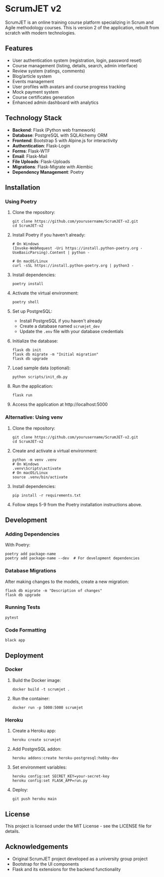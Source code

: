 # ScrumJET v2

ScrumJET is an online training course platform specializing in Scrum and Agile methodology courses. This is version 2 of the application, rebuilt from scratch with modern technologies.

## Features

- User authentication system (registration, login, password reset)
- Course management (listing, details, search, admin interface)
- Review system (ratings, comments)
- Blog/article system
- Events management
- User profiles with avatars and course progress tracking
- Mock payment system
- Course certificates generation
- Enhanced admin dashboard with analytics

## Technology Stack

- **Backend**: Flask (Python web framework)
- **Database**: PostgreSQL with SQLAlchemy ORM
- **Frontend**: Bootstrap 5 with Alpine.js for interactivity
- **Authentication**: Flask-Login
- **Forms**: Flask-WTF
- **Email**: Flask-Mail
- **File Uploads**: Flask-Uploads
- **Migrations**: Flask-Migrate with Alembic
- **Dependency Management**: Poetry

## Installation

### Using Poetry

1. Clone the repository:
   ```
   git clone https://github.com/yourusername/ScrumJET-v2.git
   cd ScrumJET-v2
   ```

2. Install Poetry if you haven't already:
   ```
   # On Windows
   (Invoke-WebRequest -Uri https://install.python-poetry.org -UseBasicParsing).Content | python -

   # On macOS/Linux
   curl -sSL https://install.python-poetry.org | python3 -
   ```

3. Install dependencies:
   ```
   poetry install
   ```

4. Activate the virtual environment:
   ```
   poetry shell
   ```

5. Set up PostgreSQL:
   - Install PostgreSQL if you haven't already
   - Create a database named `scrumjet_dev`
   - Update the `.env` file with your database credentials

6. Initialize the database:
   ```
   flask db init
   flask db migrate -m "Initial migration"
   flask db upgrade
   ```

7. Load sample data (optional):
   ```
   python scripts/init_db.py
   ```

8. Run the application:
   ```
   flask run
   ```

9. Access the application at http://localhost:5000

### Alternative: Using venv

1. Clone the repository:
   ```
   git clone https://github.com/yourusername/ScrumJET-v2.git
   cd ScrumJET-v2
   ```

2. Create and activate a virtual environment:
   ```
   python -m venv .venv
   # On Windows
   .venv\Scripts\activate
   # On macOS/Linux
   source .venv/bin/activate
   ```

3. Install dependencies:
   ```
   pip install -r requirements.txt
   ```

4. Follow steps 5-9 from the Poetry installation instructions above.

## Development

### Adding Dependencies

With Poetry:
```
poetry add package-name
poetry add package-name --dev  # For development dependencies
```

### Database Migrations

After making changes to the models, create a new migration:

```
flask db migrate -m "Description of changes"
flask db upgrade
```

### Running Tests

```
pytest
```

### Code Formatting

```
black app
```

## Deployment

### Docker

1. Build the Docker image:
   ```
   docker build -t scrumjet .
   ```

2. Run the container:
   ```
   docker run -p 5000:5000 scrumjet
   ```

### Heroku

1. Create a Heroku app:
   ```
   heroku create scrumjet
   ```

2. Add PostgreSQL addon:
   ```
   heroku addons:create heroku-postgresql:hobby-dev
   ```

3. Set environment variables:
   ```
   heroku config:set SECRET_KEY=your-secret-key
   heroku config:set FLASK_APP=run.py
   ```

4. Deploy:
   ```
   git push heroku main
   ```

## License

This project is licensed under the MIT License - see the LICENSE file for details.

## Acknowledgements

- Original ScrumJET project developed as a university group project
- Bootstrap for the UI components
- Flask and its extensions for the backend functionality